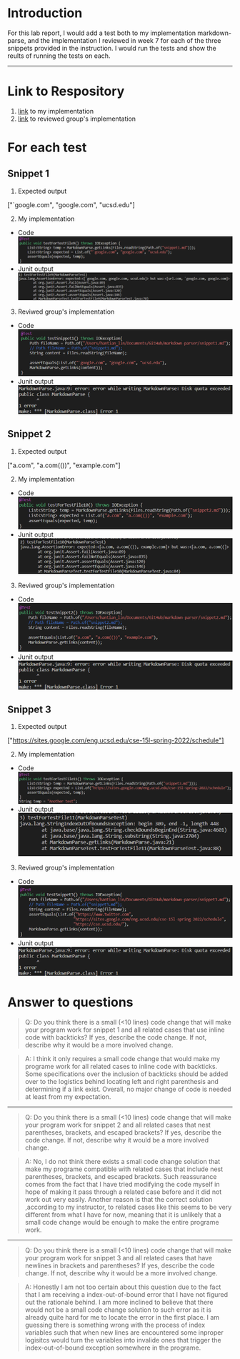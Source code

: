 # Introduction
For this lab report, I would add a test both to my implementation markdown-parse, and the implementation I reviewed in week 7 for each of the three snippets provided in the instruction. I would run the tests and show the reults of running the tests on each.  

---

# Link to Respository
1. [link](https://github.com/SouKangC-school/markdown-parser-a) to my implementation
2. [link]() to reviewed group's implementation

# For each test
## Snippet 1
1. Expected output

["`google.com", "google.com", "ucsd.edu"]

2. My implementation
* Code
![image](image-4\4.1.png)
* Junit output
![image](image-4\4.2.png)

3. Reviwed group's implementation
* Code
![image](image-4\4.3.png)
* Junit output
![image](image-4\4.4.png)

## Snippet 2
1. Expected output

["a.com", "a.com(())", "example.com"]

2. My implementation
* Code
![image](image-4\4.5.png)
* Junit output
![image](image-4\4.6.png)

3. Reviwed group's implementation
* Code
![image](image-4\4.7.png)
* Junit output
![image](image-4\4.4.png)

## Snippet 3
1. Expected output

["https://sites.google.com/eng.ucsd.edu/cse-15l-spring-2022/schedule"]

2. My implementation
* Code
![image](image-4\4.8.png)
* Junit output
![image](image-4\4.9.png)

3. Reviwed group's implementation
* Code
![image](image-4\4.10.png)
* Junit output
![image](image-4\4.4.png)

# Answer to questions
> Q: Do you think there is a small (<10 lines) code change that will make your program work for snippet 1 and all related cases that use inline code with backticks? If yes, describe the code change. If not, describe why it would be a more involved change.

> A: I think it only requires a small code change that would make my programe work for all related cases to inline code with backticks. Some specifications over the inclusion of backticks should be added over to the logistics behind locating left and right parenthesis and determining if a link exist. Overall, no major change of code is needed at least from my expectation.  

---

> Q: Do you think there is a small (<10 lines) code change that will make your program work for snippet 2 and all related cases that nest parentheses, brackets, and escaped brackets? If yes, describe the code change. If not, describe why it would be a more involved change.

> A: No, I do not think there exists a small code change solution that make my programe compatible with related cases that include nest parentheses, brackets, and escaped brackets. Such reassurance comes from the fact that I have tried modifying the code myself in hope of making it pass through a related case before and it did not work out very easily. Another reason is that the correct solution ,according to my instructor, to related cases like this seems to be very different from what I have for now, meaning that it is unlikely that a small code change would be enough to make the entire programe work.  

---

> Q: Do you think there is a small (<10 lines) code change that will make your program work for snippet 3 and all related cases that have newlines in brackets and parentheses? If yes, describe the code change. If not, describe why it would be a more involved change.

> A: Honestly I am not too certain about this question due to the fact that I am receiving a index-out-of-bound error that I have not figured out the rationale behind. I am more inclined to believe that there would not be a small code change solution to such error as it is already quite hard for me to locate the error in the first place. I am guessing there is something wrong with the process of index variables such that when new lines are encountered some inproper logisitcs would turn the variables into invalide ones that trigger the index-out-of-bound exception somewhere in the programe. 